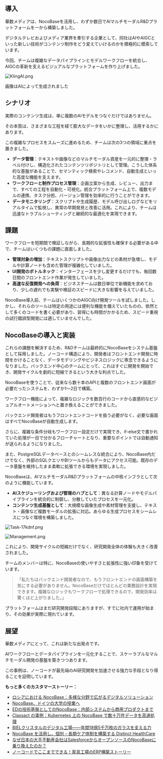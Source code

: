 ## 導入

華数メディアは、NocoBaseを活用し、わずか数日でAIマルチモーダルR&Dプラットフォームを一から構築しました。

デジタルテレビおよびメディア業界を牽引する企業として、同社はAIやAIGCといった新しい技術がコンテンツ制作をどう変えていけるのかを積極的に模索しています。

今回、チームは複雑なデータパイプラインとモデルワークフローを統合し、AIGCの革新を支えるビジュアルなプラットフォームを作り上げました。

![KlingAI.png](https://static-docs.nocobase.com/image-2mc2j6.png)

画像はAIによって生成されました

## シナリオ

実際のコンテンツ生成は、単に複数のAIモデルをつなぐだけではありません。

その本質は、さまざまな工程を経て膨大なデータをいかに整理し、活用するかにあります。

この複雑なプロセスをスムーズに進めるため、チームは次の3つの領域に重点を置きました。

* **データ管理**：テキストや画像などのマルチモーダル資産を一元的に整理・ラベル付けし、構造化されたコンテンツリポジトリとして管理。こうした体系的な基盤があることで、セマンティック検索やレコメンド、自動生成といった高度な機能を支えます。
* **ワークフローと制作プロセス管理**：企画立案から生成、レビュー、出力まで、すべての工程を自動化・可視化。統合プラットフォーム上で、複数モデルの連携、タスク分担、バージョン管理を効率的に行うことができます。
* **データモニタリング**：スクリプトや生成履歴、モデル呼び出しログなどをリアルタイムで監視し、異常の早期発見と改善に活用。これにより、チームは迅速なトラブルシューティングと継続的な最適化を実現できます。

## 課題

ワークフローを短期間で検証しながら、長期的な拡張性も確保する必要がある中で、チームはいくつもの課題に直面しました。

* **管理対象の増加**：テキストスクリプトや画像出力などの素材が急増し、モデルや計算ノードも含めた管理が複雑化していました。
* **UI開発のボトルネック**：インターフェースを少し変更するだけでも、毎回数日間のフロントエンド作業が発生していました。
* **高速な反復開発への負荷**：ビジネスチームは数日単位で新機能を求めており、少しの遅れでも実験や検証のスピードに大きな影響を与えていました。

NocoBase導入前、チームはいくつかのAIGC向け開発ツールを試しました。しかし、それらのツールは特定の用途には便利な機能を備えていたものの、依然として多くのコードを書く必要があり、習得にも時間がかかるため、スピード重視の試行錯誤型開発には適していませんでした。

## NocoBaseの導入と実装

これらの課題を解決するため、R&Dチームは最終的にNocoBaseをシステム基盤として採用しました。ノーコード構造により、開発者はフロントエンド開発に時間をかけることなく、データモデリングやビジネスロジックに専念できるようになりました。バックエンド中心のチームにとって、これはすぐに開発を開始でき、開発サイクルを劇的に短縮できるという大きな利点でした。

NocoBaseを使うことで、従来なら数十本のAPIと複数のフロントエンド画面が必要だったシステムを、わずか1〜2日で構築。

ワークフロー機能によって、複雑なロジックを数百行のコードから直感的なビジュアルオートメーションへと置き換えることができました。

バックエンド開発者はもうフロントエンドコードを扱う必要がなく、必要な画面はすべてNocoBaseが自動生成します。

さらに、複雑な条件分岐もワークフロー設定だけで実現でき、if-else文で書かれていた処理が一目で分かるフローチャートとなり、重要なポイントでは自動通知が送られるようになりました。

また、PostgreSQLデータベースとのシームレスな統合により、NocoBase内だけでなく、外部のSQLクエリやBIツールからもデータにアクセス可能。既存のデータ基盤を維持したまま柔軟に拡張できる環境を実現しました。

NocoBaseは、AIマルチモーダルR&Dプラットフォームの中核インフラとして次のように機能しています。

* **AIスケジューリングおよび管理のハブとして**：異なる計算ノードやモデルパイプラインを統合的に制御し、分散していたプロセスを一元化。
* **コンテンツ生成基盤として**：大規模な画像生成や素材管理を支援し、テキスト・画像など複数モーダルの拡張に対応。あらゆる生成プロセスをシームレスにつなぐ環境を構築しました。

![Task-17kdnf.png](https://static-docs.nocobase.com/Frame%2022%20(2)-17kdnf.png)

![Management.png](https://static-docs.nocobase.com/Frame%2021-a7ur94.png)

これにより、開発サイクルの短縮だけでなく、研究開発全体の体験も大きく改善されました。

チームのメンバーは特に、NocoBaseの使いやすさと拡張性に強い印象を受けています。

> 「私たちはバックエンド開発者なので、もうフロントエンドの画面構築を気にする必要がありません。NocoBaseだけでほとんどの業務設計を実現できます。複雑なロジックもワークフローで処理できるので、開発効率は驚くほど上がりました。」

プラットフォームはまだ研究開発段階にありますが、すでに社内で運用が始まり、その効果が実際に現れています。

## 展望

華数メディアにとって、これは新たな出発点です。

AIワークフローとデータパイプラインを一元化することで、スケーラブルなマルチモーダル開発の基盤を築きつつあります。

この事例は、ノーコードが最先端のAI研究開発を加速させる強力な手段となり得ることを証明しています。


**もっと多くのカスタマーストーリー：**

* [ロシアにおける NocoBase：多様な分野で広がるデジタルソリューション](https://www.nocobase.com/ja/blog/nocobase-in-russia)
* [NocoBase、ドイツの大学の授業へ](https://www.nocobase.com/ja/blog/university-course)
* [EDの技術基盤としてのNocoBase：内部システムから商用プロダクトまで](https://www.nocobase.com/ja/blog/ed)
* [Classact の事例：Kubernetes 上の NocoBase で数十万件データを高速処理](https://www.nocobase.com/ja/blog/classact)
* [BIELクリスタルのデジタル工場——年間18億5千万枚のガラスを支える力](https://www.nocobase.com/ja/blog/bielcrystal)
* [NocoBase を活用し、個別・長期ケア体制を構築する Distinct HealthCare](https://www.nocobase.com/ja/blog/distinct-healthcare)
* [なぜ日本の大手不動産会社はSalesforceからオープンソースのNocoBaseに乗り換えたのか？](https://www.nocobase.com/ja/blog/century-21)
* [ノーコードでここまでできる！家具工場のERP構築ストーリー](https://www.nocobase.com/ja/blog/olmon)
